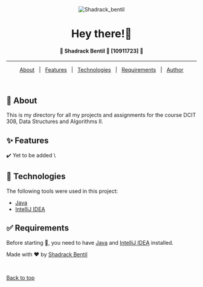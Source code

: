 <div align="center" id="top"> 
  <img src="https://pbs.twimg.com/profile_banners/1237889767527919616/1634520231/1080x360" alt="Shadrack_bentil" />

</div>

<h1 align="center">Hey there!👋</h1>

<!-- Status -->

<h4 align="center"> 
	🚧  Shadrack Bentil 🚀 [10911723]  🚧
</h4>

<hr>

<p align="center">
  <a href="#dart-about">About</a> &#xa0; | &#xa0; 
  <a href="#sparkles-features">Features</a> &#xa0; | &#xa0;
  <a href="#rocket-technologies">Technologies</a> &#xa0; | &#xa0;
  <a href="#white_check_mark-requirements">Requirements</a> &#xa0; | &#xa0;
  <a href="https://github.com/qbentil" target="_blank">Author</a>
</p>

<br>

## :dart: About

This is my directory for all my projects and assignments for the course DCIT 308, Data Structures and Algorithms II.

## :sparkles: Features

:heavy_check_mark: Yet to be added \

## :rocket: Technologies

The following tools were used in this project:

- [Java](https://www.java.com/en/)
- [IntelliJ IDEA](https://www.jetbrains.com/idea/)

## :white_check_mark: Requirements

Before starting :checkered_flag:, you need to have [Java](https://www.java.com/en/) and [IntelliJ IDEA](https://www.jetbrains.com/idea/) installed.

Made with :heart: by <a href="https://github.com/qbentil" target="_blank">Shadrack Bentil</a>

&#xa0;

<a href="#top">Back to top</a>
